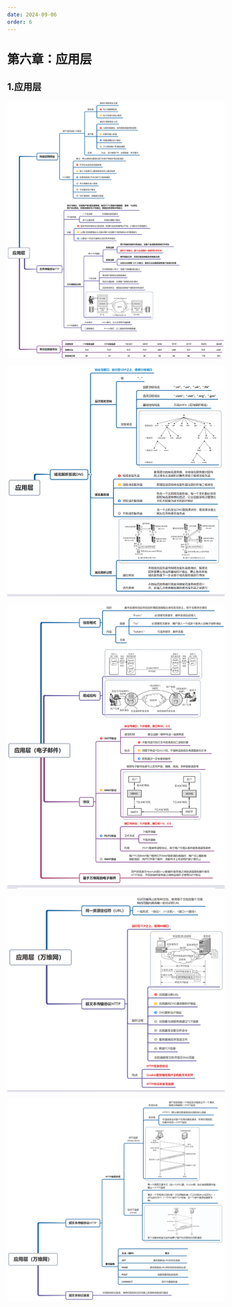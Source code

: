 ```yaml
---
date: 2024-09-06
order: 6
---
```


# 第六章：应用层

## 1.应用层

![](./assets/6.应用层/1.应用层.png)

![](./assets/6.应用层/2.应用层.png)

![](./assets/6.应用层/3.应用层.png)

![](./assets/6.应用层/4.应用层.png)

![](./assets/6.应用层/5.应用层.png)

